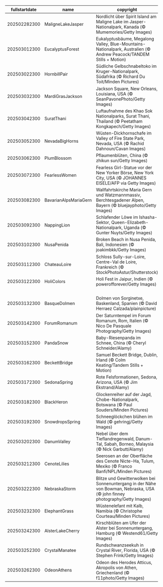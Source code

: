 |fullstartdate|name|copyright|title|image|
|--|--|--|--|--|
202502282300|MaligneLakeJasper|Nordlicht über Spirit Island am Maligne Lake im Jasper-Nationalpark, Kanada (© Mumemories/Getty Images)|Himmlische Lichtspiele|![](/de-DE/2025/03/202502282300MaligneLakeJasper.jpg)|
202503012300|EucalyptusForest|Eukalyptusbäume, Megalong Valley, Blue-Mountains-Nationalpark, Australien (© Andrew Peacock/TANDEM Stills + Motion)|Duft der Stille|![](/de-DE/2025/03/202503012300EucalyptusForest.jpg)|
202503022300|HornbillPair|Südliche Gelbschnabeltoko im Kruger-Nationalpark, Südafrika (© Richard Du Toit/Minden Pictures)|Federn und Freiheit|![](/de-DE/2025/03/202503022300HornbillPair.jpg)|
202503032300|MardiGrasJackson|Jackson Square, New Orleans, Louisiana, USA (© SeanPavonePhoto/Getty Images)|Kein gewöhnlicher Dienstag|![](/de-DE/2025/03/202503032300MardiGrasJackson.jpg)|
202503042300|SuratThani|Luftaufnahme des Khao Sok Nationalparks, Surat Thani, Thailand (© Peetatham Kongkapech/Getty Images)|Stille Wasser, tiefe Magie|![](/de-DE/2025/03/202503042300SuratThani.jpg)|
202503052300|NevadaBigHorns|Wüsten-Dickhornschafe im Valley of Fire State Park, Nevada, USA (© Rachid Dahnoun/Cavan Images)|Mutige Kletterer|![](/de-DE/2025/03/202503052300NevadaBigHorns.jpg)|
202503062300|PlumBlossom|Pflaumenblüten, China (© zhikun sun/Getty Images)|Duftendes Blütenmeer|![](/de-DE/2025/03/202503062300PlumBlossom.jpg)|
202503072300|FearlessWomen|Fearless Girl-Statue vor der New Yorker Börse, New York City, USA (© JOHANNES EISELE/AFP via Getty Images)|Furchtlose Entschlossenheit|![](/de-DE/2025/03/202503072300FearlessWomen.jpg)|
202503082300|BavarianAlpsMariaGern|Wallfahrtskirche Maria Gern und Watzmannmassiv, Berchtesgadener Alpen, Bayern (© bluejayphoto/Getty Images)|Bayerische Postkartenidylle|![](/de-DE/2025/03/202503082300BavarianAlpsMariaGern.jpg)|
202503092300|NappingLion|Schlafender Löwe im Ishasha-Sektor, Queen-Elizabeth-Nationalpark, Uganda (© Gunter Nuyts/Getty Images)|Schlummender König der Wildnis|![](/de-DE/2025/03/202503092300NappingLion.jpg)|
202503102300|NusaPenida|Broken Beach in Nusa Penida, Bali, Indonesien (© joakimbkk/Getty Images)|Das blaue Paradies|![](/de-DE/2025/03/202503102300NusaPenida.jpg)|
202503112300|ChateauLoire|Schloss Sully-sur-Loire, Centre-Val de Loire, Frankreich (© StockPhotoAstur/Shutterstock)|Mächtiges Erbe|![](/de-DE/2025/03/202503112300ChateauLoire.jpg)|
202503122300|HoliColors|Holi Fest in Jaipur, Indien (© powerofforever/Getty Images)|Ein Meer aus Farben|![](/de-DE/2025/03/202503122300HoliColors.jpg)|
||||![](/de-DE/2025/03/.jpg)|
202503132300|BasqueDolmen|Dolmen von Sorginetxe, Baskenland, Spanien (© David Herraez Calzada/plainpicture)|Pi am Himmel|![](/de-DE/2025/03/202503132300BasqueDolmen.jpg)|
202503142300|ForumRomanum|Der Saturntempel im Forum Romanum, Rom, Italien (© Nico De Pasquale Photography/Getty Images)|Majestätische Säulen|![](/de-DE/2025/03/202503142300ForumRomanum.jpg)|
202503152300|PandaSnow|Baby-Riesenpanda im Schnee, China (© Cheryl Schneider/Alamy)|Schwarz-weiße Winterfreude|![](/de-DE/2025/03/202503152300PandaSnow.jpg)|
202503162300|BeckettBridge|Samuel Beckett Bridge, Dublin, Irland (© Colm Keating/Tandem Stills + Motion)|Grün, soweit das Auge reicht|![](/de-DE/2025/03/202503162300BeckettBridge.jpg)|
202503172300|SedonaSpring|Rote Felsformationen, Sedona, Arizona, USA (© Jim Ekstrand/Alamy)|Heilende Energieoase|![](/de-DE/2025/03/202503172300SedonaSpring.jpg)|
202503182300|BlackHeron|Glockenreiher auf der Jagd, Chobe-Nationalpark, Botswana (© Paul Souders/Minden Pictures)|Schirm-Manöver|![](/de-DE/2025/03/202503182300BlackHeron.jpg)|
202503192300|SnowdropsSpring|Schneeglöckchen blühen im Wald (© gehringj/Getty Images)|Der Frühling erwacht|![](/de-DE/2025/03/202503192300SnowdropsSpring.jpg)|
202503202300|DanumValley|Nebel über dem Tieflandregenwald, Danum-Tal, Sabah, Borneo, Malaysia (© Nick Garbutt/Alamy)|Hoch lebe der Wald|![](/de-DE/2025/03/202503202300DanumValley.jpg)|
202503212300|CenoteLilies|Seerosen an der Oberfläche des Cenote Nicte-Ha, Tulum, Mexiko (© Franco Banfi/NPL/Minden Pictures)|Wasser ist Leben|![](/de-DE/2025/03/202503212300CenoteLilies.jpg)|
202503222300|NebraskaStorm|Blitze und Gewitterwolken bei Sonnenuntergang in der Nähe von Bowman, Nebraska, USA (© john finney photography/Getty Images)|Beeindruckender Donner|![](/de-DE/2025/03/202503222300NebraskaStorm.jpg)|
202503232300|ElephantGrass|Wüstenelefant mit Kalb, Namibia (© Christophe Courteau/Minden Pictures)|Gras-Festmahl|![](/de-DE/2025/03/202503232300ElephantGrass.jpg)|
202503242300|AlsterLakeCherry|Kirschblüten am Ufer der Alster bei Sonnenuntergang, Hamburg (© Westend61/Getty Images)|Rosa Frühlingszauber|![](/de-DE/2025/03/202503242300AlsterLakeCherry.jpg)|
202503252300|CrystalManatee|Rundschwanzseekuh in Crystal River, Florida, USA (© Stephen Frink/Getty Images)|Sanfte Riesen|![](/de-DE/2025/03/202503252300CrystalManatee.jpg)|
202503262300|OdeonAthens|Odeon des Herodes Atticus, Akropolis von Athen, Griechenland (© f11photo/Getty Images)|Allen Theatern einen herzlichen Applaus!|![](/de-DE/2025/03/202503262300OdeonAthens.jpg)|
